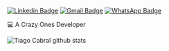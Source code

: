 [![Linkedin Badge](https://img.shields.io/badge/-tiag0cabral-blue?style=flat-square&logo=Linkedin&logoColor=white&link=https://www.linkedin.com/in/tiago-cabral-de-faria-518033158/)](https://www.linkedin.com/in/tiago-cabral-de-faria-518033158/)  [![Gmail Badge](https://img.shields.io/badge/-tiagocabraldefaria@gmail.com-c14438?style=flat-square&logo=Gmail&logoColor=white&link=mailto:tiagocabraldefaria@gmail.com)](mailto:tiagocabraldefaria@gmail.com) [![WhatsApp Badge](https://img.shields.io/badge/-WhatsApp-26B03D?style=flat-square&logo=WhatsApp&logoColor=white&link=https://api.whatsapp.com/send?phone=5561996722084)](https://api.whatsapp.com/send?phone=5561996722084)

💻 A Crazy Ones Developer

![Tiago Cabral github stats](https://github-readme-stats.vercel.app/api?username=tiag0cabral&show_icons=true)